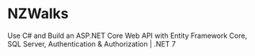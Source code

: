 # NZWalks
Use C# and Build an ASP.NET Core Web API with Entity Framework Core, SQL Server, Authentication &amp; Authorization | .NET 7
